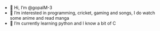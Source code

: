 - 👋 Hi, I’m @gopalM-3
- 👀 I’m interested in programming, cricket, gaming and songs, I do watch some anime and read manga
- 🌱 I’m currently learning python and I know a bit of C

<!---
gopalM-3/gopalM-3 is a ✨ special ✨ repository because its `README.md` (this file) appears on your GitHub profile.
You can click the Preview link to take a look at your changes.
--->
